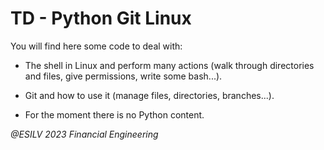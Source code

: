 # TD - Python Git Linux

You will find here some code to deal with:
-  The shell in Linux and perform many actions (walk through directories and files, give permissions, write some bash...).

- Git and how to use it (manage files, directories, branches...).

- For the moment there is no Python content.

*@ESILV 2023 Financial Engineering*
